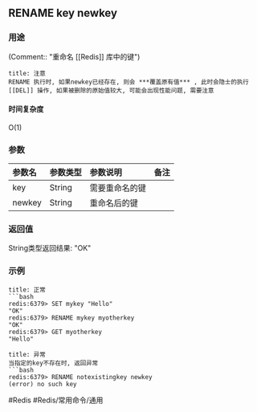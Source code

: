 ## RENAME key newkey

### 用途
(Comment:: "重命名 [[Redis]] 库中的键")

```ad-warning
title: 注意
RENAME 执行时, 如果newkey已经存在, 则会 ***覆盖原有值*** , 此时会隐士的执行 [[DEL]] 操作, 如果被删除的原始值较大, 可能会出现性能问题, 需要注意
```

#### 时间复杂度
O(1)

### 参数
|参数名|参数类型|参数说明|备注|
|:-|:-|:-|:-|
|key|String|需要重命名的键||
|newkey|String|重命名后的键||

### 返回值
String类型返回结果: "OK"

### 示例
```ad-info
title: 正常
```bash
redis:6379> SET mykey "Hello"
"OK"
redis:6379> RENAME mykey myotherkey
"OK"
redis:6379> GET myotherkey
"Hello"
```

```ad-danger
title: 异常
当指定的key不存在时, 返回异常
```bash
redis:6379> RENAME notexistingkey newkey
(error) no such key
```

#Redis #Redis/常用命令/通用 